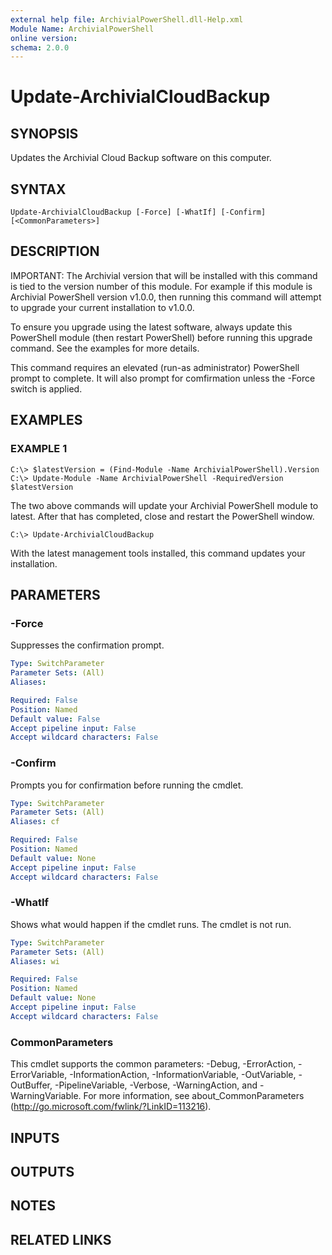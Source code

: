```yaml
---
external help file: ArchivialPowerShell.dll-Help.xml
Module Name: ArchivialPowerShell
online version:
schema: 2.0.0
---
```


# Update-ArchivialCloudBackup

## SYNOPSIS
Updates the Archivial Cloud Backup software on this computer.

## SYNTAX

```
Update-ArchivialCloudBackup [-Force] [-WhatIf] [-Confirm] [<CommonParameters>]
```

## DESCRIPTION
IMPORTANT: The Archivial version that will be installed with this command is tied to the version number of this module.
For example if this module is Archivial PowerShell version v1.0.0, then running this command will attempt to upgrade your current installation to v1.0.0.

To ensure you upgrade using the latest software, always update this PowerShell module (then restart PowerShell) before running this upgrade command.
See the examples for more details.

This command requires an elevated (run-as administrator) PowerShell prompt to complete.
It will also prompt for comfirmation unless the -Force switch is applied.

## EXAMPLES

### EXAMPLE 1
```
C:\> $latestVersion = (Find-Module -Name ArchivialPowerShell).Version
C:\> Update-Module -Name ArchivialPowerShell -RequiredVersion $latestVersion
```
The two above commands will update your Archivial PowerShell module to latest.
After that has completed, close and restart the PowerShell window.
```
C:\> Update-ArchivialCloudBackup
```
With the latest management tools installed, this command updates your installation.

## PARAMETERS

### -Force
Suppresses the confirmation prompt.

```yaml
Type: SwitchParameter
Parameter Sets: (All)
Aliases:

Required: False
Position: Named
Default value: False
Accept pipeline input: False
Accept wildcard characters: False
```

### -Confirm
Prompts you for confirmation before running the cmdlet.

```yaml
Type: SwitchParameter
Parameter Sets: (All)
Aliases: cf

Required: False
Position: Named
Default value: None
Accept pipeline input: False
Accept wildcard characters: False
```

### -WhatIf
Shows what would happen if the cmdlet runs.
The cmdlet is not run.

```yaml
Type: SwitchParameter
Parameter Sets: (All)
Aliases: wi

Required: False
Position: Named
Default value: None
Accept pipeline input: False
Accept wildcard characters: False
```

### CommonParameters
This cmdlet supports the common parameters: -Debug, -ErrorAction, -ErrorVariable, -InformationAction, -InformationVariable, -OutVariable, -OutBuffer, -PipelineVariable, -Verbose, -WarningAction, and -WarningVariable. For more information, see about_CommonParameters (http://go.microsoft.com/fwlink/?LinkID=113216).

## INPUTS

## OUTPUTS

## NOTES

## RELATED LINKS
